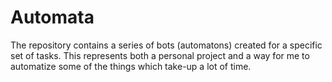 # Automata
The repository contains a series of bots (automatons) created for a specific set of tasks. This represents both a personal project and a way for me to automatize some of the things which take-up a lot of time.
